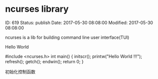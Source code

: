 # ncurses library


ID: 619
Status: publish
Date: 2017-05-30 08:08:00
Modified: 2017-05-30 08:08:00


ncurses is a lib for building command line user interface(TUI)


Hello World

#include <ncurses.h> 
int main() { 
	initscr();
	printw("Hello World !!!"); refresh();
	getch();
	endwin();
	return 0; 
} 

初始化控制函数